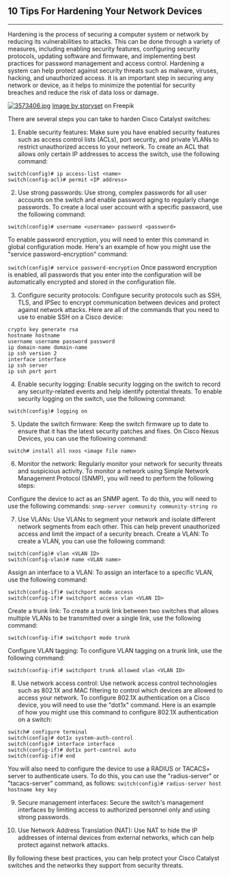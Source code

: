## 10 Tips For Hardening Your Network Devices
---

Hardening is the process of securing a computer system or network by reducing its vulnerabilities to attacks. 
This can be done through a variety of measures, including enabling security features, configuring security protocols, updating software and firmware, and implementing best practices for password management and access control. 
Hardening a system can help protect against security threats such as malware, viruses, hacking, and unauthorized access. 
It is an important step in securing any network or device, as it helps to minimize the potential for security breaches and reduce the risk of data loss or damage.

[![3573406.jpg](https://i.postimg.cc/wTX6fNJy/3573406.jpg)](https://postimg.cc/3dw5WdtY)
<a href="https://www.freepik.com/free-vector/security-concept-illustration_7191133.htm#query=security&position=43&from_view=keyword">Image by storyset</a> on Freepik

There are several steps you can take to harden Cisco Catalyst switches:

1. Enable security features: Make sure you have enabled security features such as access control lists (ACLs), port security, and private VLANs to restrict unauthorized access to your network.
To create an ACL that allows only certain IP addresses to access the switch, use the following command:
```
switch(config)# ip access-list <name>
switch(config-acl)# permit <IP address>
```


2. Use strong passwords: Use strong, complex passwords for all user accounts on the switch and enable password aging to regularly change passwords.
To create a local user account with a specific password, use the following command:

`switch(config)# username <username> password <password>`

To enable password encryption, you will need to enter this command in global configuration mode. Here's an example of how you might use the "service password-encryption" command:

`switch(config)# service password-encryption`
Once password encryption is enabled, all passwords that you enter into the configuration will be automatically encrypted and stored in the configuration file.

3. Configure security protocols: Configure security protocols such as SSH, TLS, and IPSec to encrypt communication between devices and protect against network attacks.
Here are all of the commands that you need to use to enable SSH on a Cisco device:

```
crypto key generate rsa
hostname hostname
username username password password
ip domain-name domain-name
ip ssh version 2
interface interface
ip ssh server
ip ssh port port
```

4. Enable security logging: Enable security logging on the switch to record any security-related events and help identify potential threats.
To enable security logging on the switch, use the following command:

`switch(config)# logging on`


5. Update the switch firmware: Keep the switch firmware up to date to ensure that it has the latest security patches and fixes.
On Cisco Nexus Devices, you can use the following command:

`switch# install all nxos <image file name>`

6. Monitor the network: Regularly monitor your network for security threats and suspicious activity.
To monitor a network using Simple Network Management Protocol (SNMP), you will need to perform the following steps:

Configure the device to act as an SNMP agent. To do this, you will need to use the following commands:
`snmp-server community community-string ro`

7. Use VLANs: Use VLANs to segment your network and isolate different network segments from each other. This can help prevent unauthorized access and limit the impact of a security breach.
Create a VLAN: To create a VLAN, you can use the following command:
```
switch(config)# vlan <VLAN ID>
switch(config-vlan)# name <VLAN name>
```  
Assign an interface to a VLAN: To assign an interface to a specific VLAN, use the following command:
```
switch(config-if)# switchport mode access
switch(config-if)# switchport access vlan <VLAN ID>
```  
Create a trunk link: To create a trunk link between two switches that allows multiple VLANs to be transmitted over a single link, use the following command:

`switch(config-if)# switchport mode trunk`
  
Configure VLAN tagging: To configure VLAN tagging on a trunk link, use the following command:

`switch(config-if)# switchport trunk allowed vlan <VLAN ID>`


8. Use network access control: Use network access control technologies such as 802.1X and MAC filtering to control which devices are allowed to access your network.
To configure 802.1X authentication on a Cisco device, you will need to use the "dot1x" command. Here is an example of how you might use this command to configure 802.1X authentication on a switch:
```
switch# configure terminal
switch(config)# dot1x system-auth-control
switch(config)# interface interface
switch(config-if)# dot1x port-control auto
switch(config-if)# end
```
You will also need to configure the device to use a RADIUS or TACACS+ server to authenticate users. To do this, you can use the "radius-server" or "tacacs-server" command, as follows:
`switch(config)# radius-server host hostname key key`

9. Secure management interfaces: Secure the switch's management interfaces by limiting access to authorized personnel only and using strong passwords.

10. Use Network Address Translation (NAT): Use NAT to hide the IP addresses of internal devices from external networks, which can help protect against network attacks.

By following these best practices, you can help protect your Cisco Catalyst switches and the networks they support from security threats.

